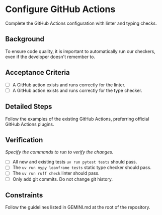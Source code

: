 # Configure GitHub Actions

Complete the GitHub Actions configuration with linter and typing checks.

## Background

To ensure code quality, it is important to automatically run our checkers, even
if the developer doesn't remember to.

## Acceptance Criteria

- [ ] A GitHub action exists and runs correctly for the linter.
- [ ] A GitHub action exists and runs correctly for the type checker.

## Detailed Steps

Follow the examples of the existing GitHub Actions, preferring official GitHub
Actions plugins.

## Verification

*Specify the commands to run to verify the changes.*

- [ ] All new and existing tests `uv run pytest tests` should pass.
- [ ] The `uv run mypy leanframe tests` static type checker should pass.
- [ ] The `uv run ruff check` linter should pass.
- [ ] Only add git commits. Do not change git history.

## Constraints

Follow the guidelines listed in GEMINI.md at the root of the repository.
